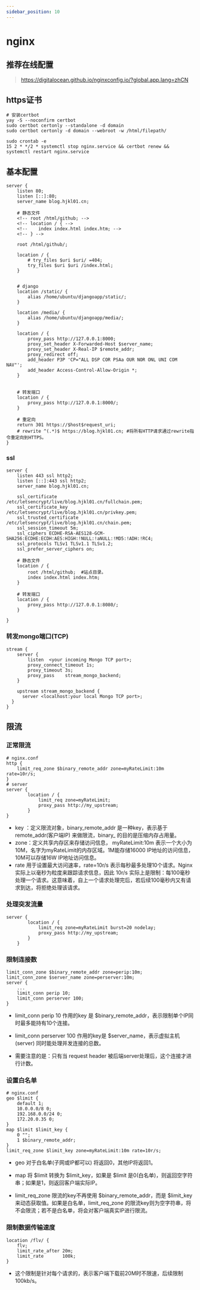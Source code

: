 ```yaml
---
sidebar_position: 10
---
```


# nginx
## 推荐在线配置
> https://digitalocean.github.io/nginxconfig.io/?global.app.lang=zhCN

## https证书

```shell
# 安装certbot
yay -S --noconfirm certbot
sudo certbot certonly --standalone -d domain
sudo certbot certonly -d domain --webroot -w /html/filepath/

sudo crontab -e 
15 2 * */2 * systemctl stop nginx.service && certbot renew && systemctl restart nginx.service
```

## 基本配置
```shell
server {
    listen 80;
    listen [::]:80;
    server_name blog.hjkl01.cn;

    # 静态文件
    <!-- root /html/github; -->
    <!-- location / { -->
    <!--    index index.html index.htm; -->
    <!-- } -->

    root /html/github/;

	location / {
		# try_files $uri $uri/ =404;
		try_files $uri $uri /index.html;
	}

    
    # django
    location /static/ {
        alias /home/ubuntu/djangoapp/static/; 
    }

    location /media/ {
        alias /home/ubuntu/djangoapp/media/; 
    }

    location / {
        proxy_pass http://127.0.0.1:8000;
        proxy_set_header X-Forwarded-Host $server_name;
        proxy_set_header X-Real-IP $remote_addr;
        proxy_redirect off;
        add_header P3P 'CP="ALL DSP COR PSAa OUR NOR ONL UNI COM NAV"';
        add_header Access-Control-Allow-Origin *;
    }


    # 转发端口
    location / {
        proxy_pass http://127.0.0.1:8000/;
    }

    # 重定向
    return 301 https://$host$request_uri;
    # rewrite ^(.*)$ https://blog.hjkl01.cn; #将所有HTTP请求通过rewrite指令重定向到HTTPS。
}
```

### ssl
```shell
server {
    listen 443 ssl http2;
    listen [::]:443 ssl http2;
    server_name blog.hjkl01.cn;

    ssl_certificate /etc/letsencrypt/live/blog.hjkl01.cn/fullchain.pem;
    ssl_certificate_key /etc/letsencrypt/live/blog.hjkl01.cn/privkey.pem;
    ssl_trusted_certificate /etc/letsencrypt/live/blog.hjkl01.cn/chain.pem;
    ssl_session_timeout 5m;
    ssl_ciphers ECDHE-RSA-AES128-GCM-SHA256:ECDHE:ECDH:AES:HIGH:!NULL:!aNULL:!MD5:!ADH:!RC4;
    ssl_protocols TLSv1 TLSv1.1 TLSv1.2; 
    ssl_prefer_server_ciphers on;

    # 静态文件
    location / {
        root /html/github;  #站点目录。
        index index.html index.htm;
    }

    # 转发端口
    location / {
        proxy_pass http://127.0.0.1:8080/;
    }

}
```

### 转发mongo端口(TCP)
```shell
stream {
    server {
        listen  <your incoming Mongo TCP port>;
        proxy_connect_timeout 1s;
        proxy_timeout 3s;
        proxy_pass    stream_mongo_backend;
    }

    upstream stream_mongo_backend {
      server <localhost:your local Mongo TCP port>;
  }
}
```

## 限流
### 正常限流
```shell
# nginx.conf
http {
    limit_req_zone $binary_remote_addr zone=myRateLimit:10m rate=10r/s;
}
# server
server {
        location / {
            limit_req zone=myRateLimit;
            proxy_pass http://my_upstream;
        }
}
```
- key ：定义限流对象，binary_remote_addr 是一种key，表示基于 remote_addr(客户端IP) 来做限流，binary_ 的目的是压缩内存占用量。
- zone：定义共享内存区来存储访问信息， myRateLimit:10m 表示一个大小为10M，名字为myRateLimit的内存区域。1M能存储16000 IP地址的访问信息，10M可以存储16W IP地址访问信息。
- rate 用于设置最大访问速率，rate=10r/s 表示每秒最多处理10个请求。Nginx 实际上以毫秒为粒度来跟踪请求信息，因此 10r/s 实际上是限制：每100毫秒处理一个请求。这意味着，自上一个请求处理完后，若后续100毫秒内又有请求到达，将拒绝处理该请求。

### 处理突发流量
```shell
server {
        location / {
            limit_req zone=myRateLimit burst=20 nodelay;
            proxy_pass http://my_upstream;
        }
    }
```

### 限制连接数
```shell
limit_conn_zone $binary_remote_addr zone=perip:10m;
limit_conn_zone $server_name zone=perserver:10m;
server {
    ...
    limit_conn perip 10;
    limit_conn perserver 100;
}
```
- limit_conn perip 10 作用的key 是 $binary_remote_addr，表示限制单个IP同时最多能持有10个连接。

- limit_conn perserver 100 作用的key是 $server_name，表示虚拟主机(server) 同时能处理并发连接的总数。

- 需要注意的是：只有当 request header 被后端server处理后，这个连接才进行计数。

### 设置白名单
```shell
# nginx.conf
geo $limit {
    default 1;
    10.0.0.0/8 0;
    192.168.0.0/24 0;
    172.20.0.35 0;
}
map $limit $limit_key {
    0 "";
    1 $binary_remote_addr;
}
limit_req_zone $limit_key zone=myRateLimit:10m rate=10r/s;
```
- geo 对于白名单(子网或IP都可以) 将返回0，其他IP将返回1。

- map 将 $limit 转换为 $limit_key，如果是 $limit 是0(白名单)，则返回空字符串；如果是1，则返回客户端实际IP。

- limit_req_zone 限流的key不再使用 $binary_remote_addr，而是 $limit_key 来动态获取值。如果是白名单，limit_req_zone 的限流key则为空字符串，将不会限流；若不是白名单，将会对客户端真实IP进行限流。

### 限制数据传输速度
```shell
location /flv/ {
    flv;
    limit_rate_after 20m;
    limit_rate       100k;
}
```
- 这个限制是针对每个请求的，表示客户端下载前20M时不限速，后续限制100kb/s。
